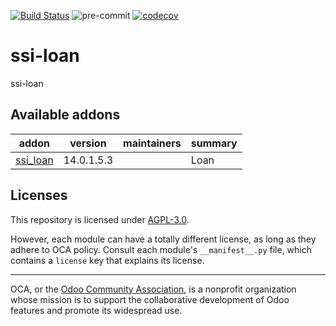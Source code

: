 [![Build Status](https://travis-ci.com/open-synergy/ssi-loan.svg?branch=14.0)](https://travis-ci.com/open-synergy/ssi-loan)
![pre-commit](https://github.com/open-synergy/ssi-loan/actions/workflows/pre-commit.yml/badge.svg)
[![codecov](https://codecov.io/gh/open-synergy/ssi-loan/branch/14.0/graph/badge.svg)](https://codecov.io/gh/open-synergy/ssi-loan)

<!-- /!\ do not modify above this line -->

# ssi-loan

ssi-loan

<!-- /!\ do not modify below this line -->

<!-- prettier-ignore-start -->

[//]: # (addons)

Available addons
----------------
addon | version | maintainers | summary
--- | --- | --- | ---
[ssi_loan](ssi_loan/) | 14.0.1.5.3 |  | Loan

[//]: # (end addons)

<!-- prettier-ignore-end -->

## Licenses

This repository is licensed under [AGPL-3.0](LICENSE).

However, each module can have a totally different license, as long as they adhere to OCA
policy. Consult each module's `__manifest__.py` file, which contains a `license` key
that explains its license.

----

OCA, or the [Odoo Community Association](http://odoo-community.org/), is a nonprofit
organization whose mission is to support the collaborative development of Odoo features
and promote its widespread use.

